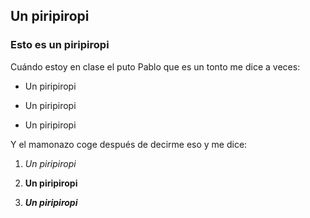 ## Un piripiropi
### Esto es un piripiropi

Cuándo estoy en clase el puto Pablo que es un tonto me dice a veces:

- Un piripiropi

- Un piripiropi

- Un piripiropi

Y el mamonazo coge después de decirme eso y me dice:

1. *Un piripiropi*

2. **Un piripiropi**

3. ***Un piripiropi***

